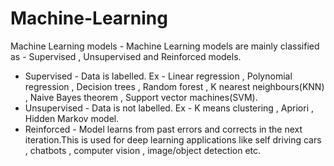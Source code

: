 # Machine-Learning



 Machine Learning models - Machine Learning models are mainly classified as - Supervised , Unsupervised and Reinforced models.
   * Supervised - Data is labelled.
      Ex - Linear regression , Polynomial regression , Decision trees , Random forest ,  K nearest neighbours(KNN) , Naive Bayes theorem ,            Support vector machines(SVM).
   * Unsupervised - Data is not labelled.
      Ex - K means clustering , Apriori , Hidden Markov model.
   * Reinforced - Model learns from past errors and corrects in the next iteration.This is used for deep learning applications like self        driving cars , chatbots , computer vision , image/object detection etc.
   

     
